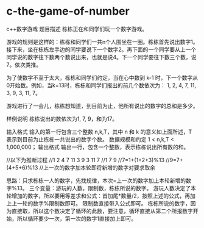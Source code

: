 # c-the-game-of-number
c++数字游戏
题目描述
栋栋正在和同学们玩一个数字游戏。

游戏的规则是这样的：栋栋和同学们一共n个人围坐在一圈。栋栋首先说出数字1。接下来，坐在栋栋左手边的同学要说下一个数字2。再下面的一个同学要从上一个同学说的数字往下数两个数说出来，也就是说4。下一个同学要往下数三个数，说7。依次类推。

为了使数字不至于太大，栋栋和同学们约定，当在心中数到  k-1  时，下一个数字从0开始数。例如，当k=13时，栋栋和同学们报出的前几个数依次为：
1,  2,  4,  7,  11,  3,  9,  3,  11,  7。

游戏进行了一会儿，栋栋想知道，到目前为止，他所有说出的数字的总和是多少。

样例说明
栋栋说出的数依次为1,  7,  9，和为17。

输入格式
输入的第一行包含三个整数  n,k,T，其中  n  和  k  的意义如上面所述，T  表示到目前为止栋栋一共说出的数字个数。 
数据规模和约定
1  <   n,k,T  <   1,000,000；
输出格式
输出一行，包含一个整数，表示栋栋说出所有数的和。

//以下为推断过程 
//1 2 4 7 11 3 9 3 11 7
//1 7 9 
//7=1+(1+2+3)%13
//9=7+(4+5+6)%13
//上一次的数字加本轮即将新增的数字对要求取余 

思路：只求栋栋一人的数字，先找规律，本次=上一次的数字加上本轮新增的数字%13。
三个变量：游玩的人数，限制数，栋栋所说的数字。
游玩人数决定了本轮增加的数字，所以要用等差求和公式：首加尾*数量/2，按照上述的公式，再加上上一轮的数字%限制数即可。
限制数直接带入公式即可。
栋栋所说的数字，因为直接取，所以这个数决定了循环的此数，要注意，循环直接从第二个所报数字开始，所以循环要少一次，第一次的数字1直接加上即可。
